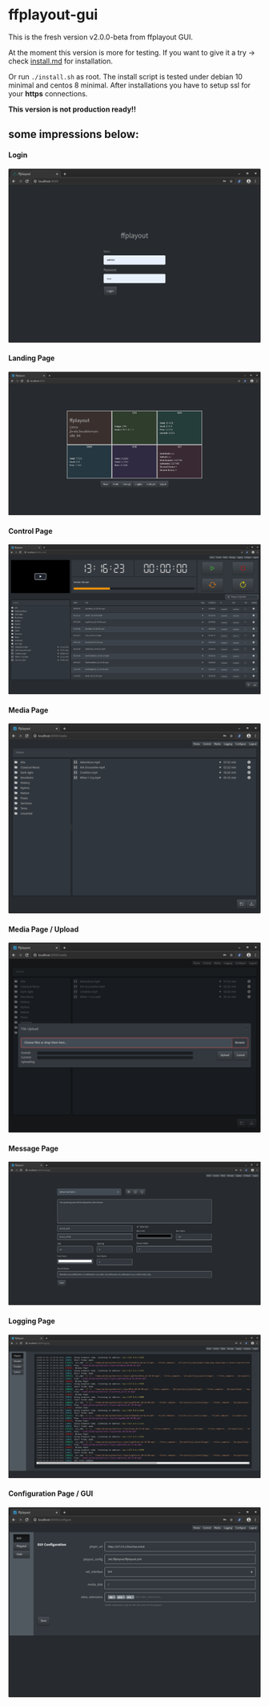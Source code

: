 ffplayout-gui
=====

This is the fresh version v2.0.0-beta from ffplayout GUI.

At the moment this version is more for testing. If you want to give it a try -> check [install.md](docs/install.md) for installation.

Or run `./install.sh` as root. The install script is tested under debian 10 minimal and centos 8 minimal.
After installations you have to setup ssl for your **https** connections.

**This version is not production ready!!**

## some impressions below:

#### Login
![login](/assets/login.png)

#### Landing Page
![landing-page](/assets/landing-page.png)

#### Control Page
![control](/assets/control.png)

#### Media Page
![media](/assets/media.png)

#### Media Page / Upload
![media-upload](/assets/media-upload.png)

#### Message Page
![message](/assets/message.png)

#### Logging Page
![logging](/assets/logging.png)

#### Configuration Page / GUI
![config-gui](/assets/config-gui.png)
